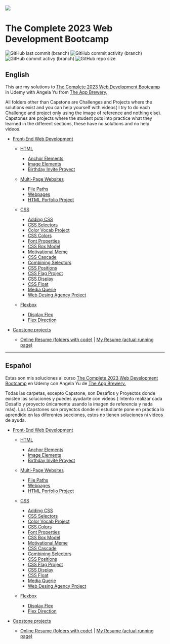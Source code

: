 <h1 aling="center"><a href="https://github.com/ValenProfitos/bootCamp-Udemy"><img src="https://logos-world.net/wp-content/uploads/2021/11/Udemy-Logo-2021-present.png"></a></h1>

# The Complete 2023 Web Development Bootcamp

![GitHub last commit (branch)](https://img.shields.io/github/last-commit/ValenProfitos/bootCamp-Udemy/main)
![GitHub commit activity (branch)](https://img.shields.io/github/commit-activity/w/ValenProfitos/bootCamp-Udemy/main)
![GitHub commit activy (branch)](https://img.shields.io/github/commit-activity/y/ValenProfitos/bootCamp-Udemy/main)
![GitHub repo size](https://img.shields.io/github/repo-size/ValenProfitos/bootCamp-Udemy)

<h2>English</h2>
This are my solutions to <a href="https://www.udemy.com/course/the-complete-web-development-bootcamp/">The Complete 2023 Web Development Bootcamp</a> in Udemy with Angela Yu from <a href="https://appbrewery.com/">The App Brewery.</a>

<br/>

All folders other than Capstone are Challenges and Projects where the solutions exist and you can help yourself with videos(
I try to do each Challenge and project only using the image of reference and nothing else).
Capstones are projects where the student puts into practice what they learned in the different sections, these have no solutions and no help videos.

- [Front-End Web Development](https://github.com/ValenProfitos/bootCamp-Udemy/tree/main/Frontend)
    - [HTML](https://github.com/ValenProfitos/bootCamp-Udemy/tree/main/Frontend/HTML)
      - [Anchor Elements](https://github.com/ValenProfitos/bootCamp-Udemy/tree/main/Frontend/HTML/Anchor%20Elements)
      - [Image Elements](https://github.com/ValenProfitos/bootCamp-Udemy/tree/main/Frontend/HTML/Image%20Elements)
      - [Birthday Invite Proyect](https://github.com/ValenProfitos/bootCamp-Udemy/tree/main/Frontend/HTML/Birthday%20Invite%20Project)
    
    - [Multi-Page Websites](https://github.com/ValenProfitos/bootCamp-Udemy/tree/main/Frontend/Multi-Page%20Websites)
      - [File Paths](https://github.com/ValenProfitos/bootCamp-Udemy/tree/main/Frontend/Multi-Page%20Websites/File%20Paths)
      - [Webpages](https://github.com/ValenProfitos/bootCamp-Udemy/tree/main/Frontend/Multi-Page%20Websites/Webpages)
      - [HTML Porfolio Project](https://github.com/ValenProfitos/bootCamp-Udemy/tree/main/Frontend/Multi-Page%20Websites/HTML%20Porfolio%20Project)
  
    - [CSS](https://github.com/ValenProfitos/bootCamp-Udemy/tree/main/Frontend/CSS)
      - [Adding CSS](https://github.com/ValenProfitos/bootCamp-Udemy/tree/main/Frontend/CSS/Adding%20CSS)
      - [CSS Selectors](https://github.com/ValenProfitos/bootCamp-Udemy/tree/main/Frontend/CSS/CSS%20Selectors)
      - [Color Vocab Project](https://github.com/ValenProfitos/bootCamp-Udemy/tree/main/Frontend/CSS/Color%20Vocab%20Project)
      - [CSS Colors](https://github.com/ValenProfitos/bootCamp-Udemy/tree/main/Frontend/CSS/CSS%20Colors)
      - [Font Properties](https://github.com/ValenProfitos/bootCamp-Udemy/tree/main/Frontend/CSS/Font%20Properties)
      - [CSS Box Model](https://github.com/ValenProfitos/bootCamp-Udemy/tree/main/Frontend/CSS/CSS%20Box%20Model)
      - [Motivational Meme](https://github.com/ValenProfitos/bootCamp-Udemy/tree/main/Frontend/CSS/Motivation%20Meme%20Project)
      - [CSS Cascade](https://github.com/ValenProfitos/bootCamp-Udemy/tree/main/Frontend/CSS/CSS%20Cascade)
      - [Combining Selectors](https://github.com/ValenProfitos/bootCamp-Udemy/tree/main/Frontend/CSS/Combining%20Selectors)
      - [CSS Positions](https://github.com/ValenProfitos/bootCamp-Udemy/tree/main/Frontend/CSS/CSS%20Positioning)
      - [CSS Flag Project](https://github.com/ValenProfitos/bootCamp-Udemy/tree/main/Frontend/CSS/CSS%20Flag%20Project)
      - [CSS Display](https://github.com/ValenProfitos/bootCamp-Udemy/tree/main/Frontend/CSS/CSS%20Display)
      - [CSS Float](https://github.com/ValenProfitos/bootCamp-Udemy/tree/main/Frontend/CSS/CSS%20Float)
      - [Media Querie](https://github.com/ValenProfitos/bootCamp-Udemy/tree/main/Frontend/CSS/Media%20Query)
      - [Web Desing Agency Project](https://github.com/ValenProfitos/bootCamp-Udemy/tree/main/Frontend/CSS/Web%20Design%20Agency%20Project)
  
    - [Flexbox](https://github.com/ValenProfitos/bootCamp-Udemy/tree/main/Frontend/Flexbox)
      - [Display Flex](https://github.com/ValenProfitos/bootCamp-Udemy/tree/main/Frontend/Flexbox/Display%20Flex)
      - [Flex Direction](https://github.com/ValenProfitos/bootCamp-Udemy/tree/main/Frontend/Flexbox/Flex%20Direction)
  
- [Capstone projects](https://github.com/ValenProfitos/bootCamp-Udemy/tree/main/capstone%20projects)
  - [Online Resume (folders with code)](https://github.com/ValenProfitos/bootCamp-Udemy/tree/main/capstone%20projects/online-resume) | [My Resume (actual running page)](https://valenprofitos.github.io/my-resume/)

<hr/>

<h2>Español</h2>
Estas son mis soluciones al curso <a href="https://www.udemy.com/course/the-complete-web-development-bootcamp/">The Complete 2023 Web Development Bootcamp</a> en Udemy con Angela Yu de <a href="https://appbrewery.com/">The App Brewery.</a>

<br/>

Todas las carpetas, excepto Capstone, son Desafíos y Proyectos donde existen las soluciones y puedes ayudarte con videos (
Intento realizar cada Desafio y proyecto únicamente usando la imagen de referencia y nada más).
Los Capstones son proyectos donde el estudiante pone en práctica lo aprendido en las diferentes secciones, estos no tienen soluciones ni videos de ayuda.

- [Front-End Web Development](https://github.com/ValenProfitos/bootCamp-Udemy/tree/main/Frontend)
    - [HTML](https://github.com/ValenProfitos/bootCamp-Udemy/tree/main/Frontend/HTML)
      - [Anchor Elements](https://github.com/ValenProfitos/bootCamp-Udemy/tree/main/Frontend/HTML/Anchor%20Elements)
      - [Image Elements](https://github.com/ValenProfitos/bootCamp-Udemy/tree/main/Frontend/HTML/Image%20Elements)
      - [Birthday Invite Proyect](https://github.com/ValenProfitos/bootCamp-Udemy/tree/main/Frontend/HTML/Birthday%20Invite%20Project)
    
    - [Multi-Page Websites](https://github.com/ValenProfitos/bootCamp-Udemy/tree/main/Frontend/Multi-Page%20Websites)
      - [File Paths](https://github.com/ValenProfitos/bootCamp-Udemy/tree/main/Frontend/Multi-Page%20Websites/File%20Paths)
      - [Webpages](https://github.com/ValenProfitos/bootCamp-Udemy/tree/main/Frontend/Multi-Page%20Websites/Webpages)
      - [HTML Porfolio Project](https://github.com/ValenProfitos/bootCamp-Udemy/tree/main/Frontend/Multi-Page%20Websites/HTML%20Porfolio%20Project)
  
    - [CSS](https://github.com/ValenProfitos/bootCamp-Udemy/tree/main/Frontend/CSS)
      - [Adding CSS](https://github.com/ValenProfitos/bootCamp-Udemy/tree/main/Frontend/CSS/Adding%20CSS)
      - [CSS Selectors](https://github.com/ValenProfitos/bootCamp-Udemy/tree/main/Frontend/CSS/CSS%20Selectors)
      - [Color Vocab Project](https://github.com/ValenProfitos/bootCamp-Udemy/tree/main/Frontend/CSS/Color%20Vocab%20Project)
      - [CSS Colors](https://github.com/ValenProfitos/bootCamp-Udemy/tree/main/Frontend/CSS/CSS%20Colors)
      - [Font Properties](https://github.com/ValenProfitos/bootCamp-Udemy/tree/main/Frontend/CSS/Font%20Properties)
      - [CSS Box Model](https://github.com/ValenProfitos/bootCamp-Udemy/tree/main/Frontend/CSS/CSS%20Box%20Model)
      - [Motivational Meme](https://github.com/ValenProfitos/bootCamp-Udemy/tree/main/Frontend/CSS/Motivation%20Meme%20Project)
      - [CSS Cascade](https://github.com/ValenProfitos/bootCamp-Udemy/tree/main/Frontend/CSS/CSS%20Cascade)
      - [Combining Selectors](https://github.com/ValenProfitos/bootCamp-Udemy/tree/main/Frontend/CSS/Combining%20Selectors)
      - [CSS Positions](https://github.com/ValenProfitos/bootCamp-Udemy/tree/main/Frontend/CSS/CSS%20Positioning)
      - [CSS Flag Project](https://github.com/ValenProfitos/bootCamp-Udemy/tree/main/Frontend/CSS/CSS%20Flag%20Project)
      - [CSS Display](https://github.com/ValenProfitos/bootCamp-Udemy/tree/main/Frontend/CSS/CSS%20Display)
      - [CSS Float](https://github.com/ValenProfitos/bootCamp-Udemy/tree/main/Frontend/CSS/CSS%20Float)
      - [Media Querie](https://github.com/ValenProfitos/bootCamp-Udemy/tree/main/Frontend/CSS/Media%20Query)
      - [Web Desing Agency Project](https://github.com/ValenProfitos/bootCamp-Udemy/tree/main/Frontend/CSS/Web%20Design%20Agency%20Project)
  
    - [Flexbox](https://github.com/ValenProfitos/bootCamp-Udemy/tree/main/Frontend/Flexbox)
      - [Display Flex](https://github.com/ValenProfitos/bootCamp-Udemy/tree/main/Frontend/Flexbox/Display%20Flex)
      - [Flex Direction](https://github.com/ValenProfitos/bootCamp-Udemy/tree/main/Frontend/Flexbox/Flex%20Direction)
  
- [Capstone projects](https://github.com/ValenProfitos/bootCamp-Udemy/tree/main/capstone%20projects)
  - [Online Resume (folders with code)](https://github.com/ValenProfitos/bootCamp-Udemy/tree/main/capstone%20projects/online-resume) | [My Resume (actual running page)](https://valenprofitos.github.io/my-resume/)
